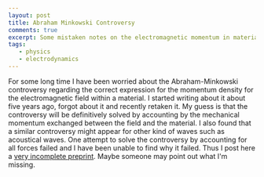 ```yaml
---
layout: post
title: Abraham Minkowski Controversy
comments: true
excerpt: Some mistaken notes on the electromagnetic momentum in materials
tags:
   - physics
   - electrodynamics
---
```


For some long time I have been worried about the Abraham-Minkowski
controversy regarding the correct expression for the momentum density
for the electromagnetic field within a material. I started writing
about it about five years ago, forgot about it and recently retaken
it. My guess is that the controversy will be definitively solved by
accounting by the mechanical momentum exchanged between the field and
the material. I also found that a similar controversy might appear for
other kind of waves such as acoustical waves. One
attempt to solve the controversy by accounting for all forces failed
and I have been unable to find why it failed. Thus I post here a
[very incomplete preprint](../../../../assets/pdf/abraham20210116.pdf). Maybe someone may point out what I'm missing.
